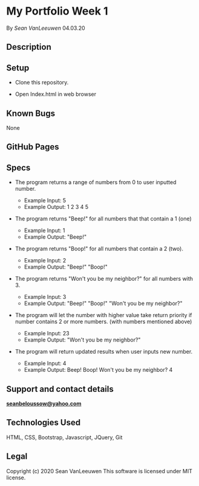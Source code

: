 # My Portfolio Week 1

By _Sean VanLeeuwen_ 04.03.20

## Description



## Setup

* Clone this repository.

* Open Index.html in web browser

## Known Bugs

None

## GitHub Pages




## Specs

* The program returns a range of numbers from 0 to user inputted number.
  * Example Input: 5
  * Example Output: 1 2 3 4 5

* The program returns "Beep!" for all numbers that that contain a 1 (one)
  * Example Input: 1
  * Example Output: "Beep!"

* The program returns "Boop!" for all numbers that contain a 2 (two). 
  * Example Input: 2
  * Example Output: "Beep!" "Boop!"

* The program returns "Won't you be my neighbor?" for all numbers with 3.
  * Example Input: 3
  * Example Output: "Beep!" "Boop!" "Won't you be my neighbor?"

* The program will let the number with higher value take return priority if number contains 2 or more numbers. (with numbers mentioned above)
  * Example Input: 23
  * Example Output: "Won't you be my neighbor?"

* The program will return updated results when user inputs new number.
  * Example Input: 4
  * Example Output: Beep! Boop! Won't you be my neighbor? 4

## Support and contact details

**seanbeloussow@yahoo.com**


## Technologies Used

HTML, CSS, Bootstrap, Javascript, JQuery, Git

## Legal

Copyright (c) 2020 Sean VanLeeuwen
This software is licensed under MIT license.
